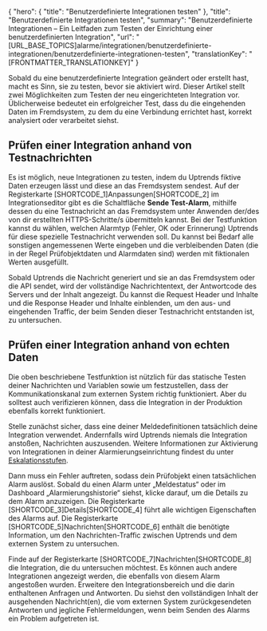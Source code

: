 {
  "hero": {
    "title": "Benutzerdefinierte Integrationen testen"
  },
  "title": "Benutzerdefinierte Integrationen testen",
  "summary": "Benutzerdefinierte Integrationen – Ein Leitfaden zum Testen der Einrichtung einer benutzerdefinierten Integration",
  "url": "[URL_BASE_TOPICS]alarme/integrationen/benutzerdefinierte-integrationen/benutzerdefinierte-integrationen-testen",
  "translationKey": "[FRONTMATTER_TRANSLATIONKEY]"
}

Sobald du eine benutzerdefinierte Integration geändert oder erstellt hast, macht es Sinn, sie zu testen, bevor sie aktiviert wird. Dieser Artikel stellt zwei Möglichkeiten zum Testen der neu eingerichteten Integration vor. Üblicherweise bedeutet ein erfolgreicher Test, dass du die eingehenden Daten im Fremdsystem, zu dem du eine Verbindung errichtet hast, korrekt analysiert oder verarbeitet siehst.

## Prüfen einer Integration anhand von Testnachrichten

Es ist möglich, neue Integrationen zu testen, indem du Uptrends fiktive Daten erzeugen lässt und diese an das Fremdsystem sendest. Auf der Registerkarte [SHORTCODE_1]Anpassungen[SHORTCODE_2] im Integrationseditor gibt es die Schaltfläche **Sende Test-Alarm**, mithilfe dessen du eine Testnachricht an das Fremdsystem unter Anwenden der/des von dir erstellten HTTPS-Schritte/s übermitteln kannst. Bei der Testfunktion kannst du wählen, welchen Alarmtyp (Fehler, OK oder Erinnerung) Uptrends für diese spezielle Testnachricht verwenden soll. Du kannst bei Bedarf alle sonstigen angemessenen Werte eingeben und die verbleibenden Daten (die in der Regel Prüfobjektdaten und Alarmdaten sind) werden mit fiktionalen Werten ausgefüllt.

Sobald Uptrends die Nachricht generiert und sie an das Fremdsystem oder die API sendet, wird der vollständige Nachrichtentext, der Antwortcode des Servers und der Inhalt angezeigt. Du kannst die Request Header und Inhalte und die Response Header und Inhalte einblenden, um den aus- und eingehenden Traffic, der beim Senden dieser Testnachricht entstanden ist, zu untersuchen.

## Prüfen einer Integration anhand von echten Daten

Die oben beschriebene Testfunktion ist nützlich für das statische Testen deiner Nachrichten und Variablen sowie um festzustellen, dass der Kommunikationskanal zum externen System richtig funktioniert. Aber du solltest auch verifizieren können, dass die Integration in der Produktion ebenfalls korrekt funktioniert.
  
Stelle zunächst sicher, dass eine deiner Meldedefinitionen tatsächlich deine Integration verwendet. Andernfalls wird Uptrends niemals die Integration anstoßen, Nachrichten auszusenden. Weitere Informationen zur Aktivierung von Integrationen in deiner Alarmierungseinrichtung findest du unter [Eskalationsstufen]([LINK_URL_1]).
  
Dann muss ein Fehler auftreten, sodass dein Prüfobjekt einen tatsächlichen Alarm auslöst. Sobald du einen Alarm unter „Meldestatus“ oder im Dashboard „Alarmierungshistorie“ siehst, klicke darauf, um die Details zu dem Alarm anzuzeigen. Die Registerkarte [SHORTCODE_3]Details[SHORTCODE_4] führt alle wichtigen Eigenschaften des Alarms auf. Die Registerkarte [SHORTCODE_5]Nachrichten[SHORTCODE_6] enthält die benötigte Information, um den Nachrichten-Traffic zwischen Uptrends und dem externen System zu untersuchen.
  
Finde auf der Registerkarte [SHORTCODE_7]Nachrichten[SHORTCODE_8] die Integration, die du untersuchen möchtest. Es können auch andere Integrationen angezeigt werden, die ebenfalls von diesem Alarm angestoßen wurden. Erweitere den Integrationsbereich und die darin enthaltenen Anfragen und Antworten. Du siehst den vollständigen Inhalt der ausgehenden Nachricht(en), die vom externen System zurückgesendeten Antworten und jegliche Fehlermeldungen, wenn beim Senden des Alarms ein Problem aufgetreten ist.

